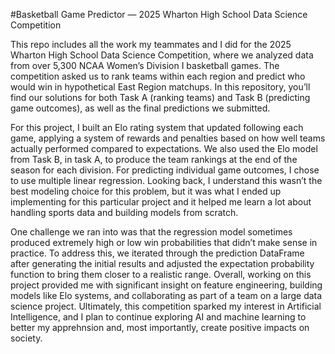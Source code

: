 #Basketball Game Predictor — 2025 Wharton High School Data Science Competition

This repo includes all the work my teammates and I did for the 2025 Wharton High School Data Science Competition, where we analyzed data from over 5,300 NCAA Women’s Division I basketball games. The competition asked us to rank teams within each region and predict who would win in hypothetical East Region matchups. In this repository, you’ll find our solutions for both Task A (ranking teams) and Task B (predicting game outcomes), as well as the final predictions we submitted.

For this project, I built an Elo rating system that updated following each game, applying a system of rewards and penalties based on how well teams actually performed compared to expectations. We also used the Elo model from Task B, in task A, to produce the team rankings at the end of the season for each division. For predicting individual game outcomes, I chose to use multiple linear regression. Looking back, I understand this wasn’t the best modeling choice for this problem, but it was what I ended up implementing for this particular project and it helped me learn a lot about handling sports data and building models from scratch.

One challenge we ran into was that the regression model sometimes produced extremely high or low win probabilities that didn’t make sense in practice. To address this, we iterated through the prediction DataFrame after generating the initial results and adjusted the expectation probability function to bring them closer to a realistic range. Overall, working on this project provided me with significant insight on feature engineering, building models like Elo systems, and collaborating as part of a team on a large data science project. Ultimately, this competition sparked my interest in Artificial Intelligence, and I plan to continue exploring AI and machine learning to better my apprehnsion and, most importantly, create positive impacts on society.

